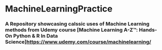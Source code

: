 # MachineLearningPractice

### A Repository showcasing calssic uses of Machine Learning methods from Udemy course [Machine Learning A-Z™: Hands-On Python & R In Data Science]https://www.udemy.com/course/machinelearning/
